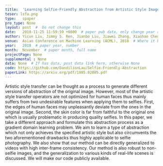 ```yaml
---
title:  'Learning Selfie-Friendly Abstraction from Artistic Style Images'  #  Paper title, covered by ''
teser: lsfa.png
type:   spaper
pro_type: None
layout: post  #  Do not change this
date:   2018-11-25 11:59:59 +0800  # paper pub data, only change year and month according to this format
author: Yicun Liu, Jimmy S. Ren, Jianbo Liu, Jiawei Zhang, Xiaohao Chen  # authors information
venue:  Asian Conference on Machine Learning (ACML), 2018  # Where it be, ICCV and CVPR remove IEEE Conference on,
year:   2018  # paper year, number
month:  November  # paper month, full name
projectPage: None
supplemental : None
data: None  # If has data, post data link here, otherwise None
code: https://github.com/DandilionLau/Selfie-Friendly-Abstraction
paperLink: https://arxiv.org/pdf/1805.02085.pdf
---
```


Artistic style transfer can be thought as a process to generate different versions of abstraction of the original image. However, most of the artistic style transfer operators are not optimized for human faces thus mainly suffers from two undesirable features when applying them to selfies. First, the edges of human faces may unpleasantly deviate from the ones in the original image. Second, the skin color is far from faithful to the original one which is usually problematic in producing quality selfies. In this paper, we take a different approach and formulate this abstraction process as a gradient domain learning problem. We aim to learn a type of abstraction which not only achieves the specified artistic style but also circumvents the two aforementioned drawbacks thus highly applicable to selfie photography. We also show that our method can be directly generalized to videos with high inter-frame consistency. Our method is also robust to non-selfie images, and the generalization to various kinds of real-life scenes is discussed. We will make our code publicly available.


